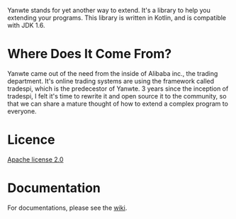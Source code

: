 Yanwte stands for yet another way to extend. It's a library to help you extending your programs. This library is written in Kotlin, and is compatible with JDK 1.6.

# Where Does It Come From?

Yanwte came out of the need from the inside of Alibaba inc., the trading department. It's online trading systems are using the framework called tradespi, which is the predecestor of Yanwte. 3 years since the inception of tradespi, I felt it's time to rewrite it and open source it to the community, so that we can share a mature thought of how to extend a complex program to everyone.

# Licence

[Apache license 2.0](http://www.apache.org/licenses/LICENSE-2.0.txt)

# Documentation

For documentations, please see the [wiki](https://github.com/winteryoung/yanwte/wiki).
